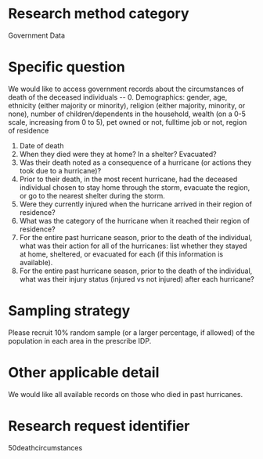 ﻿# Research method category #
Government Data


# Specific question #
We would like to access government records about the circumstances of death of the deceased individuals -- 
0. Demographics: gender, age, ethnicity (either majority or minority), religion (either
majority, minority, or none), number of children/dependents in the household, wealth (on a 0-5 scale, increasing from 0 to 5), pet owned or not, fulltime job or not, region of residence
1. Date of death
2. When they died were they at home? In a shelter? Evacuated? 
3. Was their death noted as a consequence of a hurricane (or actions they took due to a hurricane)?
3. Prior to their death, in the most recent hurricane, had the deceased individual chosen to stay home through the storm, evacuate the region, or go to the nearest shelter during the storm.
4. Were they currently injured when the hurricane arrived in their region of residence?
5. What was the category of the hurricane when it reached their region of residence?
6. For the entire past hurricane season, prior to the death of the individual, what was their action for all of the hurricanes: list whether they stayed at home, sheltered, or evacuated for each (if this information is available). 
7. For the entire past hurricane season, prior to the death of the individual, what was their injury status (injured vs not injured) after each hurricane?


# Sampling strategy #
Please recruit 10% random sample (or a larger percentage, if allowed) of the population in each area in the prescribe IDP.


# Other applicable detail #
We would like all available records on those who died in past hurricanes. 


# Research request identifier #
50deathcircumstances